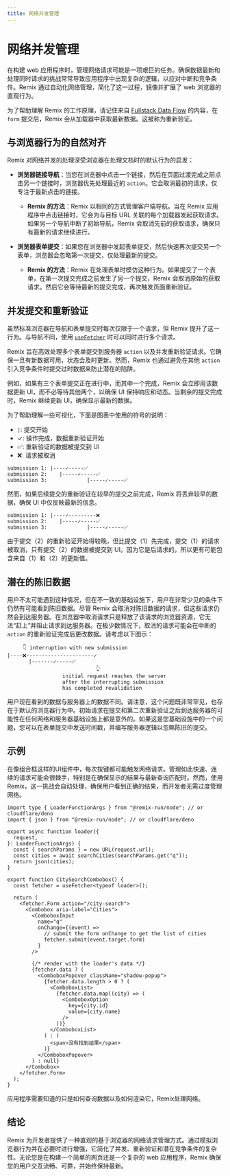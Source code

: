 ```yaml
---
title: 网络并发管理
---
```


# 网络并发管理

在构建 web 应用程序时，管理网络请求可能是一项艰巨的任务。确保数据最新和处理同时请求的挑战常常导致应用程序中出现复杂的逻辑，以应对中断和竞争条件。Remix 通过自动化网络管理，简化了这一过程，镜像并扩展了 web 浏览器的直观行为。

为了帮助理解 Remix 的工作原理，请记住来自 [Fullstack Data Flow][fullstack_data_flow] 的内容，在 `form` 提交后，Remix 会从加载器中获取最新数据。这被称为重新验证。

## 与浏览器行为的自然对齐

Remix 对网络并发的处理深受浏览器在处理文档时的默认行为的启发：

- **浏览器链接导航**：当您在浏览器中点击一个链接，然后在页面过渡完成之前点击另一个链接时，浏览器优先处理最近的 `action`。它会取消最初的请求，仅专注于最新点击的链接。

  - **Remix 的方法**：Remix 以相同的方式管理客户端导航。当在 Remix 应用程序中点击链接时，它会为与目标 URL 关联的每个加载器发起获取请求。如果另一个导航中断了初始导航，Remix 会取消先前的获取请求，确保只有最新的请求继续进行。

- **浏览器表单提交**：如果您在浏览器中发起表单提交，然后快速再次提交另一个表单，浏览器会忽略第一次提交，仅处理最新的提交。

  - **Remix 的方法**：Remix 在处理表单时模仿这种行为。如果提交了一个表单，在第一次提交完成之前发生了另一个提交，Remix 会取消原始的获取请求。然后它会等待最新的提交完成，再次触发页面重新验证。

## 并发提交和重新验证

虽然标准浏览器在导航和表单提交时每次仅限于一个请求，但 Remix 提升了这一行为。与导航不同，使用 [`useFetcher`][use_fetcher] 时可以同时进行多个请求。

Remix 旨在高效处理多个表单提交到服务器 `action` 以及并发重新验证请求。它确保一旦有新数据可用，状态会及时更新。然而，Remix 也通过避免在其他 `action` 引入竞争条件时提交过时数据来防止潜在的陷阱。

例如，如果有三个表单提交正在进行中，而其中一个完成，Remix 会立即用该数据更新 UI，而不必等待其他两个，以确保 UI 保持响应和动态。当剩余的提交完成时，Remix 继续更新 UI，确保显示最新的数据。

为了帮助理解一些可视化，下面是图表中使用的符号的说明：

- `|`: 提交开始
- ✓: 操作完成，数据重新验证开始
- ✅: 重新验证的数据被提交到 UI
- ❌: 请求被取消

```text
submission 1: |----✓-----✅
submission 2:    |-----✓-----✅
submission 3:             |-----✓-----✅
```

然而，如果后续提交的重新验证在较早的提交之前完成，Remix 将丢弃较早的数据，确保 UI 中仅反映最新的信息。

```text
submission 1: |----✓---------❌
submission 2:    |-----✓-----✅
submission 3:             |-----✓-----✅
```

由于提交（2）的重新验证开始得较晚，但比提交（1）先完成，提交（1）的请求被取消，只有提交（2）的数据被提交到 UI。因为它是后请求的，所以更有可能包含来自（1）和（2）的更新值。

## 潜在的陈旧数据

用户不太可能遇到这种情况，但在不一致的基础设施下，用户在非常少见的条件下仍然有可能看到陈旧数据。尽管 Remix 会取消对陈旧数据的请求，但这些请求仍然会到达服务器。在浏览器中取消请求只是释放了该请求的浏览器资源，它无法“赶上”并阻止请求到达服务器。在极少数情况下，取消的请求可能会在中断的 `action` 的重新验证完成后更改数据。请考虑以下图示：

```text
     👇 interruption with new submission
|----❌----------------------✓
       |-------✓-----✅
                             👆
                  initial request reaches the server
                  after the interrupting submission
                  has completed revalidation
```

用户现在看到的数据与服务器上的数据不同。请注意，这个问题既非常罕见，也存在于默认的浏览器行为中。初始请求在提交和第二次重新验证之后到达服务器的可能性在任何网络和服务器基础设施上都是意外的。如果这是您基础设施中的一个问题，您可以在表单提交中发送时间戳，并编写服务器逻辑以忽略陈旧的提交。

## 示例

在像组合框这样的UI组件中，每次按键都可能触发网络请求。管理如此快速、连续的请求可能会很棘手，特别是在确保显示的结果与最新查询匹配时。然而，使用Remix，这一挑战会自动处理，确保用户看到正确的结果，而开发者无需过度管理网络。

```tsx filename=app/routes/city-search.tsx
import type { LoaderFunctionArgs } from "@remix-run/node"; // or cloudflare/deno
import { json } from "@remix-run/node"; // or cloudflare/deno

export async function loader({
  request,
}: LoaderFunctionArgs) {
  const { searchParams } = new URL(request.url);
  const cities = await searchCities(searchParams.get("q"));
  return json(cities);
}

export function CitySearchCombobox() {
  const fetcher = useFetcher<typeof loader>();

  return (
    <fetcher.Form action="/city-search">
      <Combobox aria-label="Cities">
        <ComboboxInput
          name="q"
          onChange={(event) =>
            // submit the form onChange to get the list of cities
            fetcher.submit(event.target.form)
          }
        />

        {/* render with the loader's data */}
        {fetcher.data ? (
          <ComboboxPopover className="shadow-popup">
            {fetcher.data.length > 0 ? (
              <ComboboxList>
                {fetcher.data.map((city) => (
                  <ComboboxOption
                    key={city.id}
                    value={city.name}
                  />
                ))}
              </ComboboxList>
            ) : (
              <span>没有找到结果</span>
            )}
          </ComboboxPopover>
        ) : null}
      </Combobox>
    </fetcher.Form>
  );
}
```

应用程序需要知道的只是如何查询数据以及如何渲染它，Remix处理网络。

## 结论

Remix 为开发者提供了一种直观的基于浏览器的网络请求管理方式。通过模拟浏览器行为并在必要时进行增强，它简化了并发、重新验证和潜在竞争条件的复杂性。无论您是在构建一个简单的网页还是一个复杂的 web 应用程序，Remix 确保您的用户交互流畅、可靠，并始终保持最新。

[fullstack_data_flow]: ./data-flow  
[use_fetcher]: ../hooks/use-fetcher